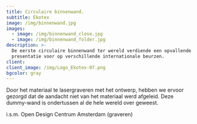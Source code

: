 ```yaml
---
title: Circulaire binnenwand.
subtitle: Ekotex
image: /img/binnenwand.jpg
images:
  - image: /img/binnenwand_close.jpg
  - image: /img/binnenwand_folder.jpg
description: >-
  De eerste circulaire binnenwand ter wereld verdiende een opvallende
  presentatie voor op verschillende internationale beurzen.
client:
client_image: /img/Logo_Ekotex-07.png
bgcolor: gray
---
```


Door het materiaal te lasergraveren met het ontwerp, hebben we ervoor gezorgd dat de aandacht niet van het materiaal werd afgeleid. Deze dummy-wand is ondertussen al de hele wereld over geweest. &nbsp;

i.s.m.&nbsp;Open Design Centrum Amsterdam (graveren)